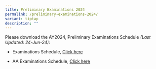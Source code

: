 ```yaml
---
title: Preliminary Examinations 2024
permalink: /preliminary-examinations-2024/
variant: tiptap
description: ""
---
```

<p>Please download the AY2024, Preliminary Examinations Schedule <em>(Last Updated: 24-Jun-24)</em>:</p>
<ul data-tight="true" class="tight">
<li>
<p>Examinations Schedule, <a href="/files/Announcements/2024_PRELIM_EXAM_Schedule.pdf" rel="noopener noreferrer nofollow" target="_blank">Click here</a>
</p>
</li>
<li>
<p>AA Examinations Schedule, <a href="/files/Announcements/2024_PRELIM_EXAM_Schedule__For_AA_.pdf" rel="noopener noreferrer nofollow" target="_blank">Click here</a>
</p>
</li>
</ul>
<p></p>
